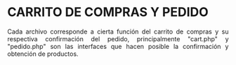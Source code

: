 # CARRITO DE COMPRAS Y PEDIDO

<p align="justify">
    Cada archivo corresponde a cierta función del carrito de compras y su respectiva confirmación del pedido, principalmente "cart.php" y "pedido.php" son las interfaces que hacen posible la confirmación y obtención de productos.
</p>